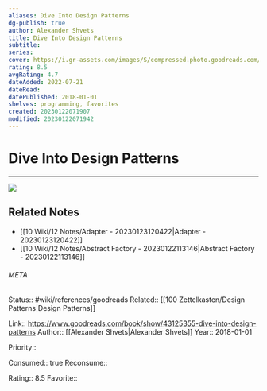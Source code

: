 ```yaml
---
aliases: Dive Into Design Patterns
dg-publish: true
author: Alexander Shvets
title: Dive Into Design Patterns
subtitle: 
series: 
cover: https://i.gr-assets.com/images/S/compressed.photo.goodreads.com/books/1543945452l/43125355._SY475_.jpg
rating: 8.5
avgRating: 4.7
dateAdded: 2022-07-21
dateRead: 
datePublished: 2018-01-01
shelves: programming, favorites
created: 20230122071907
modified: 20230122071942
---
```

# Dive Into Design Patterns
---
![](https://i.gr-assets.com/images/S/compressed.photo.goodreads.com/books/1543945452l/43125355._SY475_.jpg)

## Related Notes
- [[10 Wiki/12 Notes/Adapter - 20230123120422\|Adapter - 20230123120422]]
- [[10 Wiki/12 Notes/Abstract Factory - 20230122113146\|Abstract Factory - 20230122113146]]




###### META
Status:: #wiki/references/goodreads
Related:: [[100 Zettelkasten/Design Patterns\|Design Patterns]]

Link:: https://www.goodreads.com/book/show/43125355-dive-into-design-patterns
Author:: [[Alexander Shvets\|Alexander Shvets]]
Year:: 2018-01-01

Priority:: 

Consumed:: true
Reconsume:: 

Rating:: 8.5
Favorite:: 
